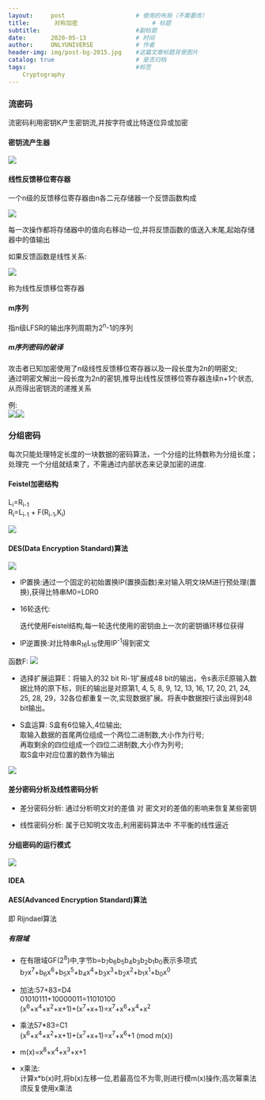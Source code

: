 ```yaml
---
layout:     post                    # 使用的布局（不需要改）
title:       对称加密                     # 标题 
subtitle:                           #副标题
date:       2020-05-13              # 时间
author:     ONLYUNIVERSE            # 作者
header-img: img/post-bg-2015.jpg    #这篇文章标题背景图片
catalog: true                       # 是否归档
tags:                               #标签
    Cryptography
---
```


### 流密码

流密码利用密钥K产生密钥流,并按字符或比特逐位异或加密

#### 密钥流产生器

![ ](https://wx1.sbimg.cn/2020/05/17/HOQBKRY7ECNSMQRBTDPXX.png)

#### 线性反馈移位寄存器

一个n级的反馈移位寄存器由n各二元存储器一个反馈函数构成  

![ ](https://wx2.sbimg.cn/2020/05/17/IWJEWRUSY58IQ8EM42RU.png)

每一次操作都将存储器中的值向右移动一位,并将反馈函数的值送入末尾,起始存储器中的值输出

如果反馈函数是线性关系:

![ ](https://wx2.sbimg.cn/2020/05/17/XVJUB6FJFO2KDSOZGPL7.png)

称为线性反馈移位寄存器

#### m序列

指n级LFSR的输出序列周期为2<sup>n</sup>-1的序列

##### m序列密码的破译

攻击者已知加密使用了n级线性反馈移位寄存器以及一段长度为2n的明密文;  
通过明密文解出一段长度为2n的密钥,推导出线性反馈移位寄存器连续n+1个状态,从而得出密钥流的递推关系

例:  
![ ](https://wx2.sbimg.cn/2020/05/19/9I5DDT_LUFKWR_0GRR.md.png)![ ](https://wx2.sbimg.cn/2020/05/19/_8PML8AYQSPTFTRH05.md.png)

### 分组密码

每次只能处理特定长度的一块数据的密码算法，一个分组的比特数称为分组长度；处理完  一个分组就结束了，不需通过内部状态来记录加密的进度.

#### Feistel加密结构

L<sub>i</sub>=R<sub>i-1</sub>  
R<sub>i</sub>=L<sub>i-1</sub> + F(R<sub>i-1</sub>,K<sub>i</sub>)

![ ](https://wx1.sbimg.cn/2020/05/19/B198I5SSW2IVY81Q6.md.jpg)

#### DES(Data Encryption Standard)算法

![ ](https://wx2.sbimg.cn/2020/05/20/94U1N6S0IFGWXXQPK.md.png)

- IP置换:通过一个固定的初始置换IP(置换函数)来对输入明文块M进行预处理(置换),获得比特串M0=L0R0

- 16轮迭代:  

    迭代使用Feistel结构,每一轮迭代使用的密钥由上一次的密钥循环移位获得

- IP逆置换:对比特串R<sub>16</sub>L<sub>16</sub>使用IP<sup>-1</sup>得到密文

函数F:
![ ](https://wx1.sbimg.cn/2020/05/20/VFUQZFCM3KXA7Q_B_2O.png)

- 选择扩展运算E：将输入的32 bit Ri-1扩展成48 bit的输出，令s表示E原输入数据比特的原下标，则E的输出是对原第1, 4, 5, 8, 9, 12, 13, 16, 17, 20, 21, 24, 25, 28, 29，32各位都重复一次,实现数据扩展。将表中数据按行读出得到48 bit输出。

- S盒运算: S盒有6位输入,4位输出;  
取输入数据的首尾两位组成一个两位二进制数,大小作为行号;  
再取剩余的四位组成一个四位二进制数,大小作为列号;  
取S盒中对应位置的数作为输出

![ ](https://wx2.sbimg.cn/2020/05/20/M34YMA9L7S0AOVZPL.png)

#### 差分密码分析及线性密码分析

- 差分密码分析: 通过分析明文对的差值 对 密文对的差值的影响来恢复某些密钥

- 线性密码分析: 属于已知明文攻击,利用密码算法中 不平衡的线性逼近

#### 分组密码的运行模式

![ ](https://wx1.sbimg.cn/2020/05/20/KX_397M0KPXHAKHX.png)

#### IDEA

#### AES(Advanced Encryption Standard)算法

即 Rijndael算法

##### 有限域

- 在有限域GF(2<sup>8</sup>)中,字节b=b<sub>7</sub>b<sub>6</sub>b<sub>5</sub>b<sub>4</sub>b<sub>3</sub>b<sub>2</sub>b<sub>1</sub>b<sub>0</sub>表示多项式b<sub>7</sub>x<sup>7</sup>+b<sub>6</sub>x<sup>6</sup>+b<sub>5</sub>x<sup>5</sup>+b<sub>4</sub>x<sup>4</sup>+b<sub>3</sub>x<sup>3</sup>+b<sub>2</sub>x<sup>2</sup>+b<sub>1</sub>x<sup>1</sup>+b<sub>0</sub>x<sup>0</sup>

- 加法:57+83=D4  
    01010111+10000011=11010100  
    (x<sup>6</sup>+x<sup>4</sup>+x<sup>2</sup>+x<sup></sup>+1)+(x<sup>7</sup>+x+1)=x<sup>7</sup>+x<sup>6</sup>+x<sup>4</sup>+x<sup>2</sup>

- 乘法57*83=C1  
    (x<sup>6</sup>+x<sup>4</sup>+x<sup>2</sup>+x<sup></sup>+1)+(x<sup>7</sup>+x+1)=x<sup>7</sup>+x<sup>6</sup>+1 (mod m(x))

- m(x)=x<sup>8</sup>+x<sup>4</sup>+x<sup>3</sup>+x<sup></sup>+1

- x乘法:  
    计算x*b(x)时,将b(x)左移一位,若最高位不为零,则进行模m(x)操作;高次幂乘法须反复使用x乘法
